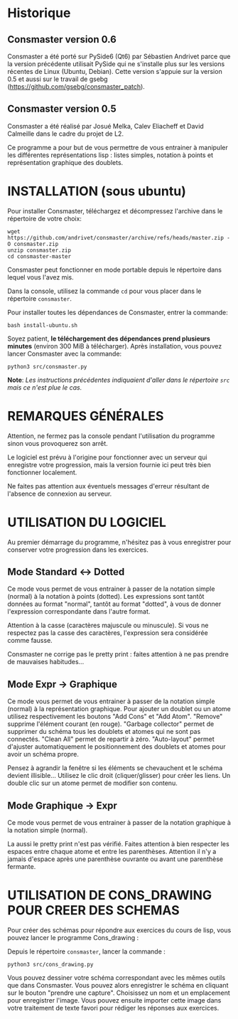 
# Historique

## Consmaster version 0.6

Consmaster a été porté sur PySide6 (Qt6) par Sébastien Andrivet parce que la version précédente utilisait PySide qui ne s'installe plus sur les versions récentes de Linux (Ubuntu, Debian).
Cette version s'appuie sur la version 0.5 et aussi sur le travail de gsebg (https://github.com/gsebg/consmaster_patch).


## Consmaster version 0.5

Consmaster a été réalisé par Josué Melka, Calev Eliacheff et David Calmeille dans le cadre du projet de L2.

Ce programme a pour but de vous permettre de vous entrainer à manipuler les différentes représentations lisp : listes simples, notation à points et représentation graphique des doublets.


# INSTALLATION (sous ubuntu)

Pour installer Consmaster, téléchargez et décompressez l'archive dans le répertoire de votre choix:

    wget https://github.com/andrivet/consmaster/archive/refs/heads/master.zip -O consmaster.zip
    unzip consmaster.zip
    cd consmaster-master

Consmaster peut fonctionner en mode portable depuis le répertoire dans lequel vous l'avez mis.

Dans la console, utilisez la commande `cd` pour vous placer dans le répertoire `consmaster`.

Pour installer toutes les dépendances de Consmaster, entrer la commande:

    bash install-ubuntu.sh

Soyez patient, **le téléchargement des dépendances prend plusieurs minutes** (environ 300 MiB à télécharger). Après installation, vous pouvez lancer Consmaster avec la commande:

    python3 src/consmaster.py

**Note**: *Les instructions précédentes indiquaient d'aller dans le répertoire `src` mais ce n'est plue le cas.*

# REMARQUES GÉNÉRALES

Attention, ne fermez pas la console pendant l'utilisation du programme sinon vous provoquerez son arrêt.

Le logiciel est prévu à l'origine pour fonctionner avec un serveur qui enregistre votre progression, mais la version fournie ici peut très bien fonctionner localement.

Ne faites pas attention aux éventuels messages d'erreur résultant de l'absence de connexion au serveur.

# UTILISATION DU LOGICIEL

Au premier démarrage du programme, n'hésitez pas à vous enregistrer pour conserver votre progression dans les exercices.

## Mode Standard <-> Dotted

Ce mode vous permet de vous entrainer à passer de la notation simple (normal) à la notation à points (dotted). Les expressions sont tantôt données au format "normal", tantôt au format "dotted", à vous de donner l'expression correspondante dans l'autre format.

Attention à la casse (caractères majuscule ou minuscule). Si vous ne respectez pas la casse des caractères, l'expression sera considérée comme fausse.

Consmaster ne corrige pas le pretty print : faites attention à ne pas prendre de mauvaises habitudes...

## Mode Expr -> Graphique

Ce mode vous permet de vous entrainer à passer de la notation simple (normal) à la représentation graphique. Pour ajouter un doublet ou un atome utilisez respectivement les boutons "Add Cons" et "Add Atom". "Remove" supprime l'élément courant (en rouge). "Garbage collector" permet de supprimer du schéma tous les doublets et atomes qui ne sont pas connectés. "Clean All" permet de repartir à zéro. "Auto-layout" permet d'ajuster automatiquement le positionnement des doublets et atomes pour avoir un schéma propre.

Pensez à agrandir la fenêtre si les éléments se chevauchent et le schéma devient illisible...
Utilisez le clic droit (cliquer/glisser) pour créer les liens.
Un double clic sur un atome permet de modifier son contenu.

## Mode Graphique -> Expr

Ce mode vous permet de vous entrainer à passer de la notation graphique à la notation simple (normal).

La aussi le pretty print n'est pas vérifié. Faites attention à bien respecter les espaces entre chaque atome et entre les parenthèses. Attention il n'y a jamais d'espace après une parenthèse ouvrante ou avant une parenthèse fermante.



# UTILISATION DE CONS_DRAWING POUR CREER DES SCHEMAS

Pour créer des schémas pour répondre aux exercices du cours de lisp, vous pouvez lancer le programme Cons_drawing :

Depuis le répertoire `consmaster`, lancer la commande :

    python3 src/cons_drawing.py

Vous pouvez dessiner votre schéma correspondant avec les mêmes outils que dans Consmaster. Vous pouvez alors enregistrer le schéma en cliquant sur le bouton "prendre une capture". Choisissez un nom et un emplacement pour enregistrer l'image.
Vous pouvez ensuite importer cette image dans votre traitement de texte favori pour rédiger les réponses aux exercices.
